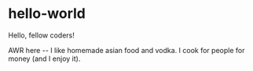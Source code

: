 # hello-world

Hello, fellow coders!

AWR here -- I like homemade asian food and vodka.
I cook for people for money (and I enjoy it).
